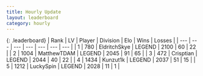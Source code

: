 ```yaml
---
title: Hourly Update
layout: leaderboard
category: hourly
---
```


{: .leaderboard}
| Rank | LV | Player | Division | Elo | Wins | Losses |
| --- | --- | --- | --- | --- | --- | --- |
| <span data-change="0">1</span> | 780 | <span title="ID: 174926">EldritchSkye</span> | LEGEND | <span data-change="0">2100</span> | <span data-change="0">60</span> | <span data-change="0">22</span> |
| <span data-change="1">2</span> | 1004 | <span title="ID: 366840">MatthewTDAM</span> | LEGEND | <span data-change="6">2045</span> | <span data-change="3">91</span> | <span data-change="1">65</span> |
| <span data-change="-1">3</span> | 472 | <span title="ID: 665674">Crisptian</span> | LEGEND | <span data-change="0">2044</span> | <span data-change="0">40</span> | <span data-change="0">22</span> |
| <span data-change="0">4</span> | 1434 | <span title="ID: 392407">Kunzut1k</span> | LEGEND | <span data-change="0">2037</span> | <span data-change="0">51</span> | <span data-change="0">15</span> |
| <span data-change="1">5</span> | 1212 | <span title="ID: 498412">LuckySpin</span> | LEGEND | <span data-change="0">2028</span> | <span data-change="0">11</span> | <span data-change="0">1</span> |